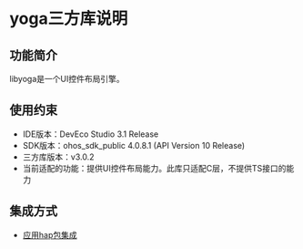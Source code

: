 # yoga三方库说明
## 功能简介
libyoga是一个UI控件布局引擎。
## 使用约束
- IDE版本：DevEco Studio 3.1 Release
- SDK版本：ohos_sdk_public 4.0.8.1 (API Version 10 Release) 
- 三方库版本：v3.0.2
- 当前适配的功能：提供UI控件布局能力。此库只适配C层，不提供TS接口的能力

## 集成方式
+ [应用hap包集成](docs/hap_integrate.md)
